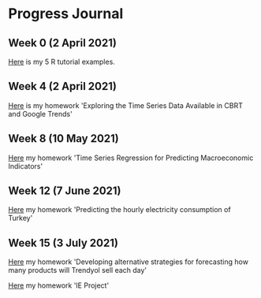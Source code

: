 # Progress Journal 

## Week 0 (2 April 2021)
[Here](files/IE360_Spring21_Homework0) is my 5 R tutorial examples.

## Week 4 (2 April 2021)
[Here](files/HW1/IE360_Spring21_Homework1) is my homework 'Exploring the Time Series Data Available in CBRT and Google Trends'

## Week 8 (10 May 2021)
[Here](files/HW2/IE360_Spring21_Homework2) my homework 'Time Series Regression for Predicting Macroeconomic Indicators'

## Week 12 (7 June 2021)
[Here](files/HW3/IE360_Spring21_Homework3) my homework 'Predicting the hourly electricity consumption of Turkey'

## Week 15 (3 July 2021)
[Here](files/HW4-5/IE360_Spring21_HW4-5) my homework 'Developing alternative strategies for forecasting how many products will Trendyol sell each day'

[Here](files/Project/group2_project_report-5) my homework 'IE Project'

